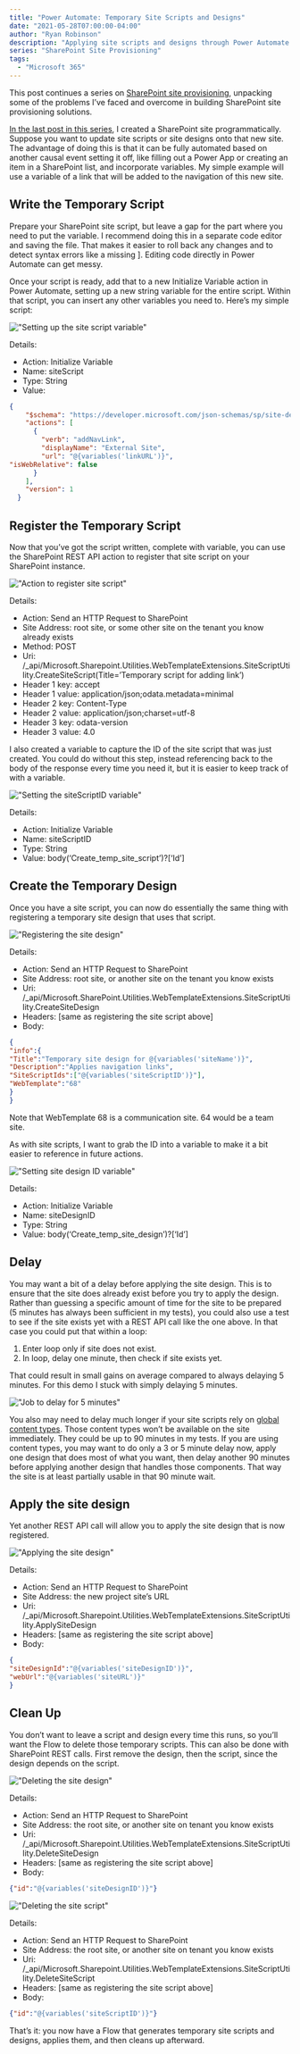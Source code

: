 ```yaml
---
title: "Power Automate: Temporary Site Scripts and Designs"
date: "2021-05-28T07:00:00-04:00"
author: "Ryan Robinson"
description: "Applying site scripts and designs through Power Automate."
series: "SharePoint Site Provisioning"
tags:
  - "Microsoft 365"
---
```

This post continues a series on [SharePoint site provisioning](/tags/sharepoint-site-provisioning/), unpacking some of the problems I’ve faced and overcome in building SharePoint site provisioning solutions.

[In the last post in this series](/posts/2021/power-automate-create-site-with-sharepoint-rest-api/), I created a SharePoint site programmatically. Suppose you want to update site scripts or site designs onto that new site. The advantage of doing this is that it can be fully automated based on another causal event setting it off, like filling out a Power App or creating an item in a SharePoint list, and incorporate variables. My simple example will use a variable of a link that will be added to the navigation of this new site.

## Write the Temporary Script

Prepare your SharePoint site script, but leave a gap for the part where you need to put the variable. I recommend doing this in a separate code editor and saving the file. That makes it easier to roll back any changes and to detect syntax errors like a missing \]. Editing code directly in Power Automate can get messy.

Once your script is ready, add that to a new Initialize Variable action in Power Automate, setting up a new string variable for the entire script. Within that script, you can insert any other variables you need to. Here’s my simple script:

!["Setting up the site script variable"](./site-script.png)

Details:

- Action: Initialize Variable
- Name: siteScript
- Type: String
- Value:

```json
{
    "$schema": "https://developer.microsoft.com/json-schemas/sp/site-design-script-actions.schema.json",
    "actions": [
      {
        "verb": "addNavLink",
        "displayName": "External Site",
        "url": "@{variables('linkURL')}",
"isWebRelative": false
      }
    ],
    "version": 1
  }
```

## Register the Temporary Script

Now that you’ve got the script written, complete with variable, you can use the SharePoint REST API action to register that site script on your SharePoint instance.

!["Action to register site script"](./register-site-script.png)

Details:

- Action: Send an HTTP Request to SharePoint
- Site Address: root site, or some other site on the tenant you know already exists
- Method: POST
- Uri: /\_api/Microsoft.Sharepoint.Utilities.WebTemplateExtensions.SiteScriptUtility.CreateSiteScript(Title=’Temporary script for adding link’)
- Header 1 key: accept
- Header 1 value: application/json;odata.metadata=minimal
- Header 2 key: Content-Type
- Header 2 value: application/json;charset=utf-8
- Header 3 key: odata-version
- Header 3 value: 4.0

I also created a variable to capture the ID of the site script that was just created. You could do without this step, instead referencing back to the body of the response every time you need it, but it is easier to keep track of with a variable.

!["Setting the siteScriptID variable"](./site-script-id.png)

Details:

- Action: Initialize Variable
- Name: siteScriptID
- Type: String
- Value: body(‘Create\_temp\_site\_script’)?\[‘Id’\]

## Create the Temporary Design

Once you have a site script, you can now do essentially the same thing with registering a temporary site design that uses that script.

!["Registering the site design"](./create-site-design.png)

Details:

- Action: Send an HTTP Request to SharePoint
- Site Address: root site, or another site on the tenant you know exists
- Uri: /\_api/Microsoft.SharePoint.Utilities.WebTemplateExtensions.SiteScriptUtility.CreateSiteDesign
- Headers: \[same as registering the site script above\]
- Body:

```json
{
"info":{
"Title":"Temporary site design for @{variables('siteName')}",
"Description":"Applies navigation links",
"SiteScriptIds":["@{variables('siteScriptID')}"],
"WebTemplate":"68"
}
}
```

Note that WebTemplate 68 is a communication site. 64 would be a team site.

As with site scripts, I want to grab the ID into a variable to make it a bit easier to reference in future actions.

!["Setting site design ID variable"](./site-design-id.png)

Details:

- Action: Initialize Variable
- Name: siteDesignID
- Type: String
- Value: body(‘Create\_temp\_site\_design’)?\[‘Id’\]

## Delay

You may want a bit of a delay before applying the site design. This is to ensure that the site does already exist before you try to apply the design. Rather than guessing a specific amount of time for the site to be prepared (5 minutes has always been sufficient in my tests), you could also use a test to see if the site exists yet with a REST API call like the one above. In that case you could put that within a loop:

1. Enter loop only if site does not exist.
2. In loop, delay one minute, then check if site exists yet.

That could result in small gains on average compared to always delaying 5 minutes. For this demo I stuck with simply delaying 5 minutes.

!["Job to delay for 5 minutes"](./delay-5-minutes.png)

You also may need to delay much longer if your site scripts rely on [global content types](/posts/2021/sharepoint-content-types/). Those content types won’t be available on the site immediately. They could be up to 90 minutes in my tests. If you are using content types, you may want to do only a 3 or 5 minute delay now, apply one design that does most of what you want, then delay another 90 minutes before applying another design that handles those components. That way the site is at least partially usable in that 90 minute wait.

## Apply the site design

Yet another REST API call will allow you to apply the site design that is now registered.

!["Applying the site design"](./apply-site-design.png)

Details:

- Action: Send an HTTP Request to SharePoint
- Site Address: the new project site’s URL
- Uri: /\_api/Microsoft.Sharepoint.Utilities.WebTemplateExtensions.SiteScriptUtility.ApplySiteDesign
- Headers: \[same as registering the site script above\]
- Body:

```json
{
"siteDesignId":"@{variables('siteDesignID')}",
"webUrl":"@{variables('siteURL')}"
}
```

## Clean Up

You don’t want to leave a script and design every time this runs, so you’ll want the Flow to delete those temporary scripts. This can also be done with SharePoint REST calls. First remove the design, then the script, since the design depends on the script.

!["Deleting the site design"](./delete-site-design.png)

Details:

- Action: Send an HTTP Request to SharePoint
- Site Address: the root site, or another site on tenant you know exists
- Uri: /\_api/Microsoft.Sharepoint.Utilities.WebTemplateExtensions.SiteScriptUtility.DeleteSiteDesign
- Headers: \[same as registering the site script above\]
- Body:

```json
{"id":"@{variables('siteDesignID')}"}
```

!["Deleting the site script"](./delete-site-script.png)

Details:

- Action: Send an HTTP Request to SharePoint
- Site Address: the root site, or another site on tenant you know exists
- Uri: /\_api/Microsoft.Sharepoint.Utilities.WebTemplateExtensions.SiteScriptUtility.DeleteSiteScript
- Headers: \[same as registering the site script above\]
- Body:

```json
{"id":"@{variables('siteScriptID')}"}
```

That’s it: you now have a Flow that generates temporary site scripts and designs, applies them, and then cleans up afterward.
